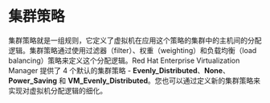 # 集群策略

集群策略就是一组规则，它定义了虚拟机在应用这个策略的集群中的主机间的分配逻辑。集群策略通过使用过滤器（filter）、权重（weighting）和负载均衡（load balancing）策略来定义这个分配逻辑。Red Hat Enterprise Virtualization Manager 提供了 4 个默认的集群策略 - **Evenly_Distributed**、**None**、**Power_Saving** 和 **VM_Evenly_Distributed**。您也可以通过定义新的集群策略来实现对虚拟机分配逻辑的细化。
